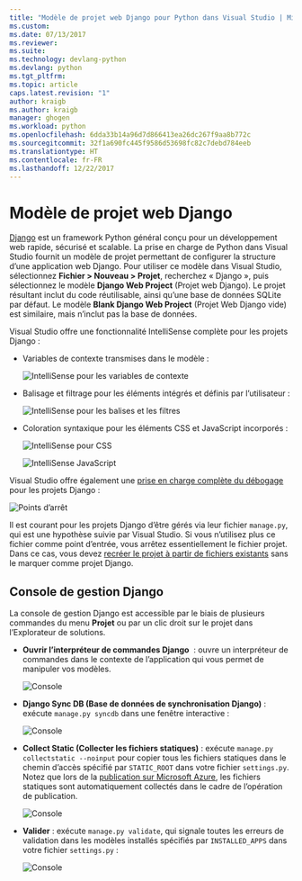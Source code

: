 ```yaml
---
title: "Modèle de projet web Django pour Python dans Visual Studio | Microsoft Docs"
ms.custom: 
ms.date: 07/13/2017
ms.reviewer: 
ms.suite: 
ms.technology: devlang-python
ms.devlang: python
ms.tgt_pltfrm: 
ms.topic: article
caps.latest.revision: "1"
author: kraigb
ms.author: kraigb
manager: ghogen
ms.workload: python
ms.openlocfilehash: 6dda33b14a96d7d866413ea26dc267f9aa8b772c
ms.sourcegitcommit: 32f1a690fc445f9586d53698fc82c7debd784eeb
ms.translationtype: HT
ms.contentlocale: fr-FR
ms.lasthandoff: 12/22/2017
---
```

# <a name="django-web-project-template"></a>Modèle de projet web Django

[Django](https://www.djangoproject.com/) est un framework Python général conçu pour un développement web rapide, sécurisé et scalable. La prise en charge de Python dans Visual Studio fournit un modèle de projet permettant de configurer la structure d’une application web Django. Pour utiliser ce modèle dans Visual Studio, sélectionnez **Fichier > Nouveau > Projet**, recherchez « Django », puis sélectionnez le modèle **Django Web Project** (Projet web Django). Le projet résultant inclut du code réutilisable, ainsi qu’une base de données SQLite par défaut. Le modèle **Blank Django Web Project** (Projet Web Django vide) est similaire, mais n’inclut pas la base de données.

Visual Studio offre une fonctionnalité IntelliSense complète pour les projets Django :

- Variables de contexte transmises dans le modèle :

    ![IntelliSense pour les variables de contexte](media/template-django-intellisense.png)

- Balisage et filtrage pour les éléments intégrés et définis par l’utilisateur :

    ![IntelliSense pour les balises et les filtres](media/template-django-intellisense-filter.png)

- Coloration syntaxique pour les éléments CSS et JavaScript incorporés :

    ![IntelliSense pour CSS](media/template-django-intellisense-css.png)

    ![IntelliSense JavaScript](media/template-django-intellisense-js.png)

Visual Studio offre également une [prise en charge complète du débogage](debugging.md) pour les projets Django : 

![Points d’arrêt](media/template-django-debugging.png)

Il est courant pour les projets Django d’être gérés via leur fichier `manage.py`, qui est une hypothèse suivie par Visual Studio. Si vous n’utilisez plus ce fichier comme point d’entrée, vous arrêtez essentiellement le fichier projet. Dans ce cas, vous devez [recréer le projet à partir de fichiers existants](python-projects.md#creating-a-project-from-existing-files) sans le marquer comme projet Django.

## <a name="django-management-console"></a>Console de gestion Django

La console de gestion Django est accessible par le biais de plusieurs commandes du menu **Projet** ou par un clic droit sur le projet dans l’Explorateur de solutions.

- **Ouvrir l’interpréteur de commandes Django**  : ouvre un interpréteur de commandes dans le contexte de l’application qui vous permet de manipuler vos modèles.

    ![Console](media/template-django-console-shell.png)

- **Django Sync DB (Base de données de synchronisation Django)** : exécute `manage.py syncdb` dans une fenêtre interactive :

    ![Console](media/template-django-console-sync-db.png)

- **Collect Static (Collecter les fichiers statiques)** : exécute `manage.py collectstatic --noinput` pour copier tous les fichiers statiques dans le chemin d’accès spécifié par `STATIC_ROOT` dans votre fichier `settings.py`. Notez que lors de la [publication sur Microsoft Azure](template-web.md#publishing-to-azure-app-service), les fichiers statiques sont automatiquement collectés dans le cadre de l’opération de publication.

    ![Console](media/template-django-console-collect-static.png)

- **Valider** : exécute `manage.py validate`, qui signale toutes les erreurs de validation dans les modèles installés spécifiés par `INSTALLED_APPS` dans votre fichier `settings.py` :

    ![Console](media/template-django-console-validate.png)